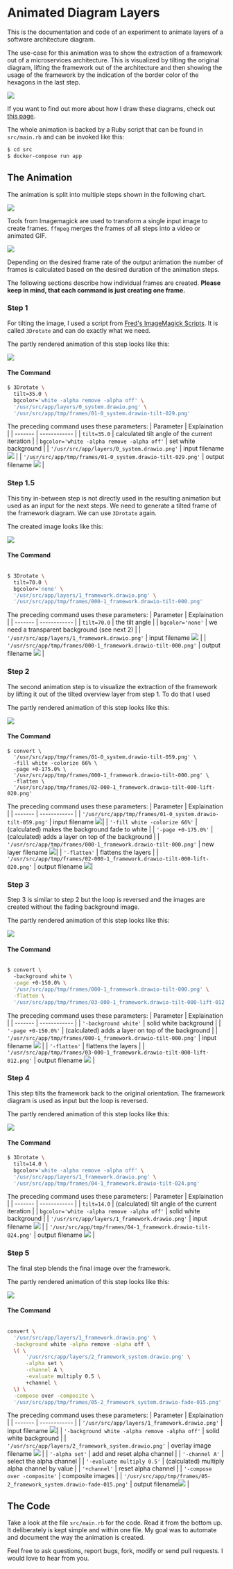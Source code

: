 # Animated Diagram Layers

This is the documentation and code of an experiment to animate layers of a
software architecture diagram.

The use-case for this animation was to show the extraction of a framework out of
a microservices architecture. This is visualized by tilting the original
diagram, lifting the framework out of the architecture and then showing the
usage of the framework by the indication of the border color of the hexagons in
the last step.

![](doc/out/animation.gif)

If you want to find out more about how I draw these diagrams, check out [this
page](https://www.lasssim.com/diagrams).

The whole animation is backed by a Ruby script that can be found in
`src/main.rb` and can be invoked like this:

```bash
$ cd src
$ docker-compose run app
```

## The Animation

The animation is split into multiple steps shown in the following chart.

![](doc/process.drawio.png)

Tools from Imagemagick are used to transform a single input image to create
frames. `ffmpeg` merges the frames of all steps into a video or animated GIF.

![](doc/flow.drawio.png)

Depending on the desired frame rate of the output animation
the number of frames is calculated based on the desired duration of the
animation steps.

The following sections describe how individual frames are created. **Please keep
in mind, that each command is just creating one frame.**

### Step 1

For tilting the image, I used a script from <a
href="http://www.fmwconcepts.com/imagemagick/3Drotate/index.php">Fred's
ImageMagick Scripts</a>. It is called `3Drotate` and can do exactly what we
need. 

The partly rendered animation of this step looks like this:

![](doc/out/1_overview.gif)

#### The Command

```bash
$ 3Drotate \
  tilt=35.0 \
  bgcolor='white -alpha remove -alpha off' \
  '/usr/src/app/layers/0_system.drawio.png' \
  '/usr/src/app/tmp/frames/01-0_system.drawio-tilt-029.png'
```

The preceding command uses these parameters:
| Parameter | Explaination |
| ------- | ------------ |
| `tilt=35.0` | calculated tilt angle of the current iteration |
| `bgcolor='white -alpha remove -alpha off'` | set white background |
| `'/usr/src/app/layers/0_system.drawio.png'` | input filename ![](src/layers/0_system.drawio.png) |
| `'/usr/src/app/tmp/frames/01-0_system.drawio-tilt-029.png'` | output filename ![](doc/tmp/frames/01-0_system.drawio-tilt-029.png) |


### Step 1.5

This tiny in-between step is not directly used in the resulting animation but
used as an input for the next steps. We need to generate a tilted frame of the
framework diagram. We can use `3Drotate` again.

The created image looks like this: 

![](doc/tmp/frames/000-1_framework.drawio-tilt-000.png)

#### The Command

```bash

$ 3Drotate \
  tilt=70.0 \
  bgcolor='none' \
  '/usr/src/app/layers/1_framework.drawio.png' \
  '/usr/src/app/tmp/frames/000-1_framework.drawio-tilt-000.png'

```

The preceding command uses these parameters:
| Parameter | Explaination |
| ------- | ------------ |
| `tilt=70.0` | the tilt angle |
| `bgcolor='none'` | we need a transparent background (see next 2) |
| `'/usr/src/app/layers/1_framework.drawio.png'` | input filename ![](src/layers/1_framework.drawio.png) |
| `'/usr/src/app/tmp/frames/000-1_framework.drawio-tilt-000.png'` | output filename ![](doc/tmp/frames/000-1_framework.drawio-tilt-000.png) |


### Step 2

The second animation step is to visualize the extraction of the framework by
lifting it out of the tilted overview layer from step 1. To do that I used 

The partly rendered animation of this step looks like this:

![](doc/out/2_framework_lift.gif)

#### The Command

```shell
$ convert \
  '/usr/src/app/tmp/frames/01-0_system.drawio-tilt-059.png' \
  -fill white -colorize 66% \
  -page +0-175.0% \
  '/usr/src/app/tmp/frames/000-1_framework.drawio-tilt-000.png' \
  -flatten \
  '/usr/src/app/tmp/frames/02-000-1_framework.drawio-tilt-000-lift-020.png'

```

The preceding command uses these parameters:
| Parameter | Explaination |
| ------- | ------------ |
| `'/usr/src/app/tmp/frames/01-0_system.drawio-tilt-059.png'` | input filename ![](doc/tmp/frames/01-0_system.drawio-tilt-059.png)|
| `'-fill white -colorize 66%'` | (calculated) makes the background fade to white |
| `'-page +0-175.0%'` | (calculated) adds a layer on top of the background |
| `'/usr/src/app/tmp/frames/000-1_framework.drawio-tilt-000.png'` | new layer filename ![](doc/tmp/frames/000-1_framework.drawio-tilt-000.png)|
| `'-flatten'` | flattens the layers |
| `'/usr/src/app/tmp/frames/02-000-1_framework.drawio-tilt-000-lift-020.png'` | output filename ![](doc/tmp/frames/02-000-1_framework.drawio-tilt-000-lift-020.png)|


### Step 3

Step 3 is similar to step 2 but the loop is reversed and the images are created without the fading background image.

The partly rendered animation of this step looks like this:

![](doc/out/3_framework_lift_reverse.gif)

#### The Command

```bash

$ convert \ 
  -background white \
  -page +0-150.0% \
  '/usr/src/app/tmp/frames/000-1_framework.drawio-tilt-000.png' \
  -flatten \
  '/usr/src/app/tmp/frames/03-000-1_framework.drawio-tilt-000-lift-012.png'

```

The preceding command uses these parameters:
| Parameter | Explaination |
| ------- | ------------ |
| `'-background white'` | solid white background |
| `'-page +0-150.0%'` | (calculated) adds a layer on top of the background |
| `'/usr/src/app/tmp/frames/000-1_framework.drawio-tilt-000.png'` | input filename ![](doc/tmp/frames/000-1_framework.drawio-tilt-000.png) |
| `'-flatten'` | flattens the layers |
| `'/usr/src/app/tmp/frames/03-000-1_framework.drawio-tilt-000-lift-012.png'` | output filename ![](doc/tmp/frames/03-000-1_framework.drawio-tilt-000-lift-012.png) |


### Step 4 

This step tilts the framework back to the original orientation. The framework
diagram is used as input but the loop is reversed.

The partly rendered animation of this step looks like this:

![](doc/out/4_framework_tilt_reverse.gif)

#### The Command

```bash
$ 3Drotate \
  tilt=14.0 \
  bgcolor='white -alpha remove -alpha off' \
  '/usr/src/app/layers/1_framework.drawio.png' \
  '/usr/src/app/tmp/frames/04-1_framework.drawio-tilt-024.png'
```

The preceding command uses these parameters:
| Parameter | Explaination |
| ------- | ------------ |
| `tilt=14.0` | (calculated) tilt angle of the current iteration |
| `bgcolor='white -alpha remove -alpha off'` | solid white background |
| `'/usr/src/app/layers/1_framework.drawio.png'` | input filename ![](src/layers/1_framework.drawio.png) |
| `'/usr/src/app/tmp/frames/04-1_framework.drawio-tilt-024.png'` | output filename ![](doc/tmp/frames/04-1_framework.drawio-tilt-024.png) |


### Step 5 

The final step blends the final image over the framework.

The partly rendered animation of this step looks like this:

![](doc/out/5_framework_system_fade_over.gif)

#### The Command

```bash

convert \
  '/usr/src/app/layers/1_framework.drawio.png' \
  -background white -alpha remove -alpha off \
  \( \
      '/usr/src/app/layers/2_framework_system.drawio.png' \
      -alpha set \
      -channel A \
      -evaluate multiply 0.5 \
      +channel \
  \) \
  -compose over -composite \
  '/usr/src/app/tmp/frames/05-2_framework_system.drawio-fade-015.png'

```

The preceding command uses these parameters:
| Parameter | Explaination |
| ------- | ------------ |
| `'/usr/src/app/layers/1_framework.drawio.png'` | input filename ![](src/layers/1_framework.drawio.png)|
| `'-background white -alpha remove -alpha off'` | solid white background |
| `'/usr/src/app/layers/2_framework_system.drawio.png'` | overlay image filename ![](src/layers/2_framework_system.drawio.png) |
| `'-alpha set'` | add and reset alpha channel |
| `'-channel A'` | select the alpha channel |
| `'-evaluate multiply 0.5'` | (calculated) multiply alpha channel by value |
| `'+channel'` | reset alpha channel |
| `'-compose over -composite'` | composite images |
| `'/usr/src/app/tmp/frames/05-2_framework_system.drawio-fade-015.png'` | output filename![](doc/tmp/frames/05-2_framework_system.drawio-fade-015.png) |

## The Code

Take a look at the file `src/main.rb` for the code. Read it from the bottom up.
It deliberately is kept simple and within one file. My goal was to automate and
document the way the animation is created.

Feel free to ask questions, report bugs, fork, modify or send pull requests. I
would love to hear from you.
